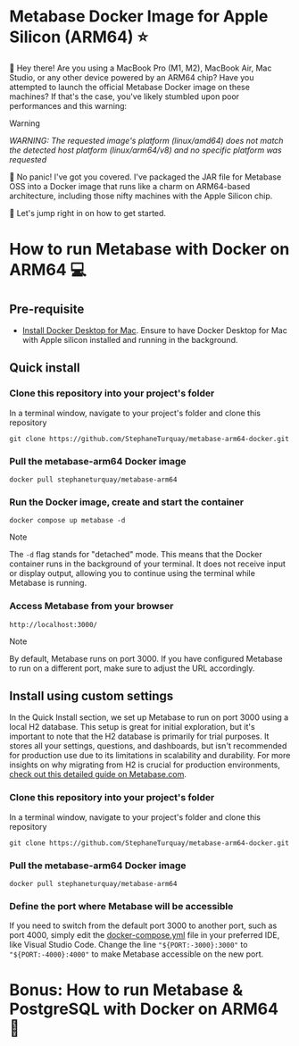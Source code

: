 # Metabase Docker Image for Apple Silicon (ARM64) ⭐️

👋 Hey there! Are you using a MacBook Pro (M1, M2), MacBook Air, Mac Studio, or any other device powered by an ARM64 chip? Have you attempted to launch the official Metabase Docker image on these machines? If that's the case, you've likely stumbled upon poor performances and this warning:

> [!WARNING]
> _WARNING: The requested image's platform (linux/amd64) does not match the detected host platform (linux/arm64/v8) and no specific platform was requested_

🚫 No panic! I've got you covered. I've packaged the JAR file for Metabase OSS into a Docker image that runs like a charm on ARM64-based architecture, including those nifty machines with the Apple Silicon chip.

🚀 Let's jump right in on how to get started.

# How to run Metabase with Docker on ARM64 💻

## Pre-requisite
- [Install Docker Desktop for Mac](https://docs.docker.com/desktop/install/mac-install/). Ensure to have Docker Desktop for Mac with Apple silicon installed and running in the background.

## Quick install
### Clone this repository into your project's folder

In a terminal window, navigate to your project's folder and clone this repository
```
git clone https://github.com/StephaneTurquay/metabase-arm64-docker.git
```
 
### Pull the metabase-arm64 Docker image
```
docker pull stephaneturquay/metabase-arm64
```

### Run the Docker image, create and start the container

```
docker compose up metabase -d
```
> [!NOTE]
> The `-d` flag stands for "detached" mode. This means that the Docker container runs in the background of your terminal. It does not receive input or display output, allowing you to continue using the terminal while Metabase is running.

### Access Metabase from your browser
```
http://localhost:3000/
```
> [!NOTE]
> By default, Metabase runs on port 3000. If you have configured Metabase to run on a different port, make sure to adjust the URL accordingly.

## Install using custom settings
In the Quick Install section, we set up Metabase to run on port 3000 using a local H2 database. This setup is great for initial exploration, but it's important to note that the H2 database is primarily for trial purposes. It stores all your settings, questions, and dashboards, but isn't recommended for production use due to its limitations in scalability and durability. For more insights on why migrating from H2 is crucial for production environments, [check out this detailed guide on Metabase.com](https://www.metabase.com/docs/latest/installation-and-operation/migrating-from-h2).

### Clone this repository into your project's folder

In a terminal window, navigate to your project's folder and clone this repository
```
git clone https://github.com/StephaneTurquay/metabase-arm64-docker.git
```
 
### Pull the metabase-arm64 Docker image
```
docker pull stephaneturquay/metabase-arm64
```

### Define the port where Metabase will be accessible
If you need to switch from the default port 3000 to another port, such as port 4000, simply edit the [docker-compose.yml](docker-compose.yml) file in your preferred IDE, like Visual Studio Code. Change the line `"${PORT:-3000}:3000"` to `"${PORT:-4000}:4000"` to make Metabase accessible on the new port.


# Bonus: How to run Metabase & PostgreSQL with Docker on ARM64 🎉
